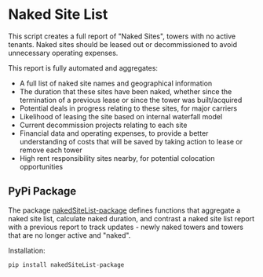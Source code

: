 # Naked Site List
This script creates a full report of "Naked Sites", towers with no active tenants. Naked sites should be leased out or decommissioned to avoid unnecessary operating expenses.

This report is fully automated and aggregates:
- A full list of naked site names and geographical information
- The duration that these sites have been naked, whether since the termination of a previous lease or since the tower was built/acquired
- Potential deals in progress relating to these sites, for major carriers
- Likelihood of leasing the site based on internal waterfall model
- Current decommission projects relating to each site
- Financial data and operating expenses, to provide a better understanding of costs that will be saved by taking action to lease or remove each tower
- High rent responsibility sites nearby, for potential colocation opportunities

## PyPi Package

The package [nakedSiteList-package](https://pypi.org/project/nakedSiteList-package/) defines functions that aggregate a naked site list, calculate naked duration, and contrast a naked site list report with a previous report to track updates - newly naked towers and towers that are no longer active and "naked".

Installation:

````python
pip install nakedSiteList-package
````
